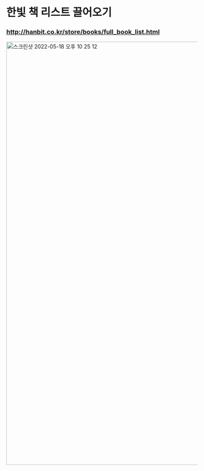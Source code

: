 # 한빛 책 리스트 끌어오기
### http://hanbit.co.kr/store/books/full_book_list.html

<img width="1113" alt="스크린샷 2022-05-18 오후 10 25 12" src="https://user-images.githubusercontent.com/62462552/169049415-74594026-cad6-4c25-b175-35690c9e6a90.png">
